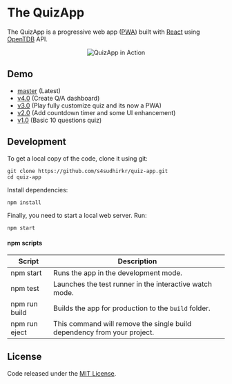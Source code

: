 # The QuizApp

The QuizApp is a progressive web app ([PWA](https://developers.google.com/web/progressive-web-apps)) built with [React](https://reactjs.org) using [OpenTDB](https://opentdb.com) API.

<p align="center">
  <img src="./screenshot.png" alt='QuizApp in Action'>
</p>

## Demo

- [master](https://s4sudhirkr.github.io/quiz-app) (Latest)
- [v4.0](https://quizapp-v4.surge.sh) (Create Q/A dashboard)
- [v3.0](https://quizapp-v3.surge.sh) (Play fully customize quiz and its now a PWA)
- [v2.0](https://quizapp-v2.surge.sh) (Add countdown timer and some UI enhancement)
- [v1.0](https://quizapp-v1.surge.sh) (Basic 10 questions quiz)

## Development

To get a local copy of the code, clone it using git:

```
git clone https://github.com/s4sudhirkr/quiz-app.git
cd quiz-app
```

Install dependencies:

```
npm install
```

Finally, you need to start a local web server. Run:

```
npm start
```

#### npm scripts

| Script        | Description                                                             |
| ------------- | ----------------------------------------------------------------------- |
| npm start     | Runs the app in the development mode.                                   |
| npm test      | Launches the test runner in the interactive watch mode.                 |
| npm run build | Builds the app for production to the `build` folder.                    |
| npm run eject | This command will remove the single build dependency from your project. |

## License

Code released under the [MIT License](https://github.com/SafdarJamal/quiz-app/blob/master/LICENSE).
